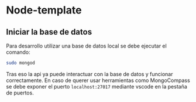 # Node-template

## Iniciar la base de datos
Para desarrollo utilizar una base de datos local se debe ejecutar el comando:
```bash
sudo mongod
```
Tras eso la api ya puede interactuar con la base de datos y funcionar correctamente. En caso de querer usar herramientas como MongoCompass se debe exponer el puerto `localhost:27017` mediante vscode en la pestaña de puertos.
